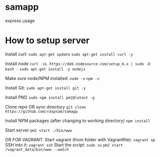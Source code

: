 # samapp
express usage


# How to setup server
Install curl:
```sudo apt-get update```
```sudo apt-get install curl -y```

Install node
```curl -sL https://deb.nodesource.com/setup_6.x | sudo -E bash -```
```sudo apt-get install -y nodejs```

Make sure node/NPM installed:
```node -v```
```npm -v```

Install Git:
```sudo apt-get install git -y```

Install PM2
```sudo npm install pm2@latest -g```

Clone repo OR sync directory
```git clone https://github.com/raspsam/samapp```

Install NPM packages (after changing to working directory)
```npm install```

Start server
```pm2 start ./bin/www```

OR FOR VAGRANT:
Start vagrant (from folder with Vagrantfile):
```vagrant up```
SSH into it:
```vagrant ssh```
Start the script:
```sudo su```
```pm2 start /vagrant_data/bin/www --watch```